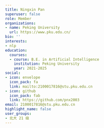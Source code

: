 ```yaml
---
title: Ningxin Pan
superuser: false
role: Member
organizations:
- name: Peking University
  url: https://www.pku.edu.cn/
bio: ''
interests:
- nlp
education:
  courses:
  - course: B.E. in Artificial Intelligence
    institution: Peking University
    year: 2021-2025
social:
- icon: envelope
  icon_pack: fa
  link: mailto:2100017816@stu.pku.edu.cn
- icon: github
  icon_pack: fab
  link: https://github.com/pnx2003
email: 2100017816@stu.pku.edu.cn
highlight_name: false
user_groups:
- 北大 21 级
---
```


